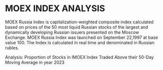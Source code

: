 # MOEX INDEX ANALYSIS

MOEX Russia Index is capitalization-weighted composite index calculated based on prices of the 50 most liquid Russian stocks of the largest and dynamically developing Russian issuers presented on the Moscow Exchange. MOEX Russia Index was launched on September 22,1997 at base value 100. The Index is calculated in real time and denominated in Russian rubles.

Analysis: Proportion of Stocks in IMOEX Index Traded Above their 50-Day Moving Average in year 2023
